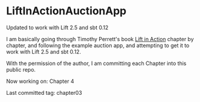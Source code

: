LiftInActionAuctionApp
======================

Updated to work with Lift 2.5 and sbt 0.12

I am basically going through Timothy Perrett's book [Lift in Action](http://my.safaribooksonline.com/book/-/9781935182801) chapter by chapter, and following the example auction app, and attempting to get it to work with Lift 2.5 and sbt 0.12.

With the permission of the author, I am committing each Chapter into this public repo.

Now working on: Chapter 4

Last committed tag: chapter03
